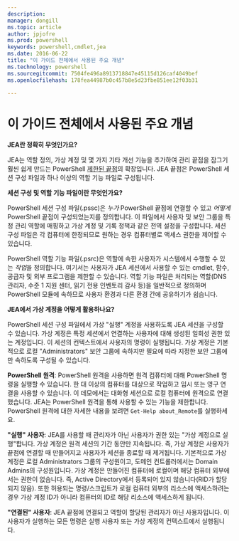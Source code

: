 ```yaml
---
description: 
manager: dongill
ms.topic: article
author: jpjofre
ms.prod: powershell
keywords: powershell,cmdlet,jea
ms.date: 2016-06-22
title: "이 가이드 전체에서 사용된 주요 개념"
ms.technology: powershell
ms.sourcegitcommit: 7504fe496a8913718847e45115d126caf4049bef
ms.openlocfilehash: 178fea44987b0c457b8e5d23fbe851ee12f03b31

---
```


# 이 가이드 전체에서 사용된 주요 개념
**JEA란 정확히 무엇인가요?**

JEA는 역할 정의, 가상 계정 및 몇 가지 기타 개선 기능을 추가하여 관리 끝점을 잠그기 훨씬 쉽게 만드는 PowerShell [제한된 끝점](http://blogs.technet.com/b/heyscriptingguy/archive/2014/03/31/introduction-to-powershell-endpoints.aspx)의 확장입니다.
JEA 끝점은 PowerShell 세션 구성 파일과 하나 이상의 역할 기능 파일로 구성됩니다.

**세션 구성 및 역할 기능 파일이란 무엇인가요?**

PowerShell 세션 구성 파일(.pssc)은 *누가* PowerShell 끝점에 연결할 수 있고 *어떻게* PowerShell 끝점이 구성되었는지를 정의합니다.
이 파일에서 사용자 및 보안 그룹을 특정 관리 역할에 매핑하고 가상 계정 및 기록 정책과 같은 전역 설정을 구성합니다.
세션 구성 파일은 각 컴퓨터에 한정되므로 원하는 경우 컴퓨터별로 액세스 권한을 제어할 수 있습니다.

PowerShell 역할 기능 파일(.psrc)은 역할에 속한 사용자가 시스템에서 수행할 수 있는 *작업*을 정의합니다.
여기서는 사용자가 JEA 세션에서 사용할 수 있는 cmdlet, 함수, 공급자 및 외부 프로그램을 제한할 수 있습니다.
역할 기능 파일은 처리되는 역할(DNS 관리자, 수준 1 지원 센터, 읽기 전용 인벤토리 감사 등)을 일반적으로 정의하며 PowerShell 모듈에 속하므로 사용자 환경과 다른 환경 간에 공유하기가 쉽습니다.

**JEA에서 가상 계정을 어떻게 활용하나요?**

PowerShell 세션 구성 파일에서 가상 "실행" 계정을 사용하도록 JEA 세션을 구성할 수 있습니다.
가상 계정은 특정 세션에서 연결하는 사용자에 대해 생성된 일회성 권한 있는 계정입니다. 이 세션의 컨텍스트에서 사용자의 명령이 실행됩니다.
가상 계정은 기본적으로 로컬 "Administrators" 보안 그룹에 속하지만 필요에 따라 지정한 보안 그룹에만 속하도록 구성될 수 있습니다.

**PowerShell 원격**: PowerShell 원격을 사용하면 원격 컴퓨터에 대해 PowerShell 명령을 실행할 수 있습니다.
한 대 이상의 컴퓨터를 대상으로 작업하고 임시 또는 영구 연결을 사용할 수 있습니다.
이 데모에서는 대화형 세션으로 로컬 컴퓨터에 원격으로 연결했습니다.
JEA는 PowerShell 원격을 통해 사용할 수 있는 기능을 제한합니다.
PowerShell 원격에 대한 자세한 내용을 보려면 `Get-Help about_Remote`를 실행하세요.

**"실행" 사용자**: JEA를 사용할 때 관리자가 아닌 사용자가 권한 있는 "가상 계정으로 실행"합니다.
가상 계정은 원격 세션의 기간 동안만 지속됩니다.
즉, 가상 계정은 사용자가 끝점에 연결할 때 만들어지고 사용자가 세션을 종료할 때 제거됩니다.
기본적으로 가상 계정은 로컬 Administrators 그룹의 구성원이고,
도메인 컨트롤러에서는 Domain Admins의 구성원입니다.
가상 계정은 만들어진 컴퓨터에 로컬이며 해당 컴퓨터 외부에서는 권한이 없습니다.
즉, Active Directory에서 등록되어 있지 않습니다(RID가 할당되지 않음).
또한 허용되는 명령/스크립트가 로컬 컴퓨터 외부의 리소스에 액세스하려는 경우 가상 계정 ID가 아니라 컴퓨터의 ID로 해당 리소스에 액세스하게 됩니다.

**"연결된" 사용자**: JEA 끝점에 연결되고 역할이 할당된 관리자가 아닌 사용자입니다.
이 사용자가 실행하는 모든 명령은 실행 사용자 또는 가상 계정의 컨텍스트에서 실행됩니다.




<!--HONumber=Jun16_HO4-->


